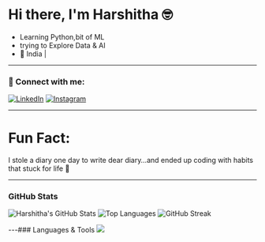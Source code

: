 # Hi there, I'm Harshitha 🤓

- Learning Python,bit of ML 
- trying to Explore Data & AI   
- 📍 India |

---

### 🔗 Connect with me:
[![LinkedIn](https://img.shields.io/badge/-LinkedIn-blue?logo=linkedin&logoColor=white)](https://linkedin.com/in/u-harshitha007 )
[![Instagram](https://img.shields.io/badge/-Instagram-E4405F?logo=instagram&logoColor=white)](https://instagram.com/u.harshithaa)

---

# Fun Fact:
I stole a diary one day to write dear diary…and ended up coding with habits that stuck for life 📓

---

### GitHub Stats

![Harshitha's GitHub Stats](https://github-readme-stats.vercel.app/api?username=u-harshitha007&show_icons=true&theme=radical)
![Top Languages](https://github-readme-stats.vercel.app/api/top-langs/?username=u-harshitha007&layout=compact&theme=radical)
![GitHub Streak](https://streak-stats.demolab.com/?user=u-harshitha007&theme=radical)

---### Languages & Tools
<img src="https://img.shields.io/badge/Python-3776AB?style=for-the-badge&logo=python&logoColor=white"/>

<!--
**u-harshitha007/u-harshitha007** is a ✨ _special_ ✨ repository because its `README.md` (this file) appears on your GitHub profile.

Here are some ideas to get you started:

- 🔭 I’m currently working on ...
- 🌱 I’m currently learning ...
- 👯 I’m looking to collaborate on ...
- 🤔 I’m looking for help with ...
- 💬 Ask me about ...
- 📫 How to reach me: ...
- 😄 Pronouns: ...
- ⚡ Fun fact: ...
-->
